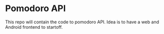 # Pomodoro API

This repo will contain the code to pomodoro API. Idea is to have a web and Android frontend to startoff.
